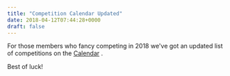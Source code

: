 ```yaml
---
title: "Competition Calendar Updated"
date: 2018-04-12T07:44:28+0000
draft: false
---
```

For those members who fancy competing in 2018 we've got an updated list of competitions on the [Calendar](/calendar/)
.

Best of luck!
